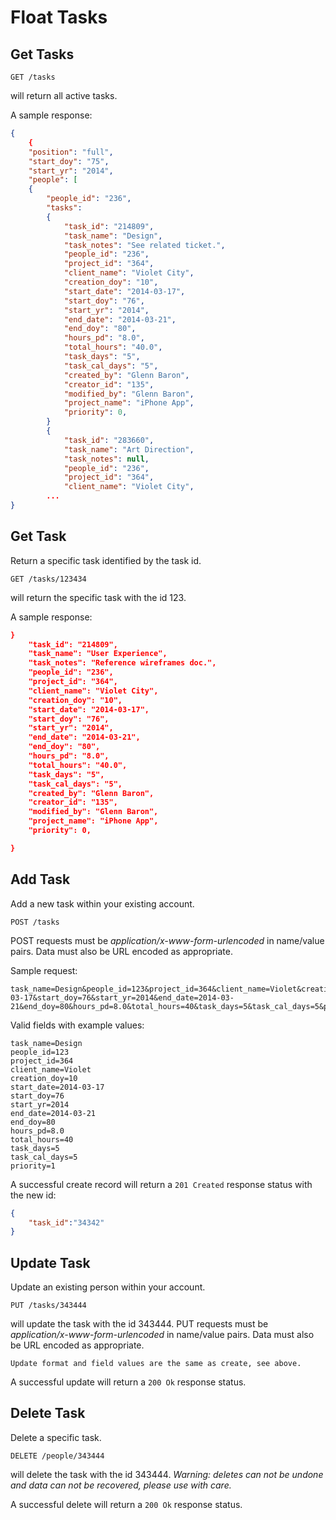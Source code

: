 Float Tasks
===========


Get Tasks
---------

	GET /tasks
will return all active tasks.

    
A sample response:

```json
{
    {
    "position": "full",
    "start_doy": "75",
    "start_yr": "2014",
    "people": [
    {
        "people_id": "236",
        "tasks":
        {
            "task_id": "214809",
            "task_name": "Design",
            "task_notes": "See related ticket.",
            "people_id": "236",
            "project_id": "364",
            "client_name": "Violet City",
            "creation_doy": "10",
            "start_date": "2014-03-17",
            "start_doy": "76",
            "start_yr": "2014",
            "end_date": "2014-03-21",
            "end_doy": "80",
            "hours_pd": "8.0",
            "total_hours": "40.0",
            "task_days": "5",
            "task_cal_days": "5",
            "created_by": "Glenn Baron",
            "creator_id": "135",
            "modified_by": "Glenn Baron",
            "project_name": "iPhone App",
            "priority": 0,
        }
        {
            "task_id": "283660",
            "task_name": "Art Direction",
            "task_notes": null,
            "people_id": "236",
            "project_id": "364",
            "client_name": "Violet City",
        ...
}
```

Get Task
--------

Return a specific task identified by the task id.

	GET /tasks/123434
will return the specific task with the id 123.
    
A sample response:

```json
}
    "task_id": "214809",
    "task_name": "User Experience",
    "task_notes": "Reference wireframes doc.",
    "people_id": "236",
    "project_id": "364",
    "client_name": "Violet City",
    "creation_doy": "10",
    "start_date": "2014-03-17",
    "start_doy": "76",
    "start_yr": "2014",
    "end_date": "2014-03-21",
    "end_doy": "80",
    "hours_pd": "8.0",
    "total_hours": "40.0",
    "task_days": "5",
    "task_cal_days": "5",
    "created_by": "Glenn Baron",
    "creator_id": "135",
    "modified_by": "Glenn Baron",
    "project_name": "iPhone App",
    "priority": 0,

}
```

Add Task
--------

Add a new task within your existing account.

    POST /tasks
POST requests must be _application/x-www-form-urlencoded_ in name/value pairs. Data must also be URL encoded as appropriate.

Sample request:

	task_name=Design&people_id=123&project_id=364&client_name=Violet&creation_doy=10&start_date=2014-03-17&start_doy=76&start_yr=2014&end_date=2014-03-21&end_doy=80&hours_pd=8.0&total_hours=40&task_days=5&task_cal_days=5&priority=1

Valid fields with example values:

    task_name=Design
    people_id=123
    project_id=364
    client_name=Violet
    creation_doy=10
    start_date=2014-03-17
    start_doy=76
    start_yr=2014
    end_date=2014-03-21
    end_doy=80
    hours_pd=8.0
    total_hours=40
    task_days=5
    task_cal_days=5
    priority=1
    
A successful create record will return a `201 Created` response status with the new id:

```json
{
	"task_id":"34342"
}
```

Update Task
-----------

Update an existing person within your account.

    PUT /tasks/343444
will update the task with the id 343444.
PUT requests must be _application/x-www-form-urlencoded_ in name/value pairs. Data must also be URL encoded as appropriate.

	Update format and field values are the same as create, see above.

A successful update will return a `200 Ok` response status.

Delete Task
-----------

Delete a specific task.

    DELETE /people/343444
will delete the task with the id 343444. _Warning: deletes can not be undone and data can not be recovered, please use with care._
    
A successful delete will return a `200 Ok` response status.
